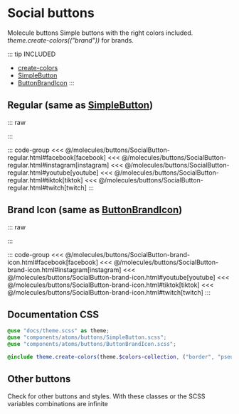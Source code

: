 # Social buttons
<Badge type="tip">Molecule</Badge> <Badge type="info">buttons</Badge>
Simple buttons with the right colors included. *theme.create-colors(("brand"))* for brands.

::: tip INCLUDED
- [create-colors](/global/includers/colors.md)
- [SimpleButton](/atoms/buttons/SimpleButton)
- [ButtonBrandIcon](/atoms/buttons/ButtonBrandIcon)
:::

## Regular (same as [SimpleButton](/atoms/buttons/SimpleButton))

::: raw
<div class="dev-section">
    <!--@include: ../../molecules/buttons/SocialButton-regular.html -->
</div>
:::

::: code-group
<<< @/molecules/buttons/SocialButton-regular.html#facebook[facebook]
<<< @/molecules/buttons/SocialButton-regular.html#instagram[instagram]
<<< @/molecules/buttons/SocialButton-regular.html#youtube[youtube]
<<< @/molecules/buttons/SocialButton-regular.html#tiktok[tiktok]
<<< @/molecules/buttons/SocialButton-regular.html#twitch[twitch]
:::

## Brand Icon (same as [ButtonBrandIcon](/atoms/buttons/ButtonBrandIcon))

::: raw
<div class="dev-section">
    <!--@include: ../../molecules/buttons/SocialButton-brand-icon.html -->
</div>
:::

::: code-group
<<< @/molecules/buttons/SocialButton-brand-icon.html#facebook[facebook]
<<< @/molecules/buttons/SocialButton-brand-icon.html#instagram[instagram]
<<< @/molecules/buttons/SocialButton-brand-icon.html#youtube[youtube]
<<< @/molecules/buttons/SocialButton-brand-icon.html#tiktok[tiktok]
<<< @/molecules/buttons/SocialButton-brand-icon.html#twitch[twitch]
:::

## Documentation CSS

```scss
@use "docs/theme.scss" as theme;
@use "components/atoms/buttons/SimpleButton.scss";
@use "components/atoms/buttons/ButtonBrandIcon.scss";

@include theme.create-colors(theme.$colors-collection, ("border", "pseudo", "hover"));
```


## Other buttons
Check for other buttons and styles. With these classes or the SCSS variables combinations are infinite

<style lang="scss">
@use "docs/theme.scss" as theme;
@use "components/atoms/buttons/SimpleButton.scss";
@use "components/atoms/buttons/ButtonBrandIcon.scss";

@include theme.create-colors(theme.$colors-collection, ("brand"), ("border", "pseudo", "hover"));
</style>